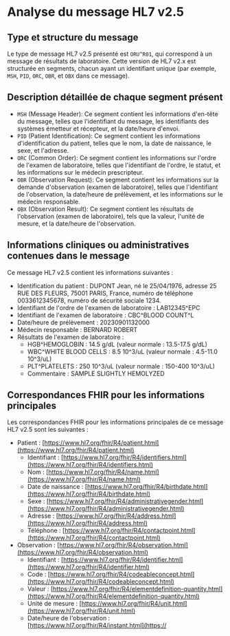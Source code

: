 Analyse du message HL7 v2.5
=========================

Type et structure du message
---------------------------

Le type de message HL7 v2.5 présenté est `ORU^R01`, qui correspond à un message de résultats de laboratoire. Cette version de HL7 v2.x est structurée en segments, chacun ayant un identifiant unique (par exemple, `MSH`, `PID`, `ORC`, `OBR`, et `OBX` dans ce message).

Description détaillée de chaque segment présent
------------------------------------------------

* `MSH` (Message Header): Ce segment contient les informations d'en-tête du message, telles que l'identifiant du message, les identifiants des systèmes émetteur et récepteur, et la date/heure d'envoi.
* `PID` (Patient Identification): Ce segment contient les informations d'identification du patient, telles que le nom, la date de naissance, le sexe, et l'adresse.
* `ORC` (Common Order): Ce segment contient les informations sur l'ordre de l'examen de laboratoire, telles que l'identifiant de l'ordre, le statut, et les informations sur le médecin prescripteur.
* `OBR` (Observation Request): Ce segment contient les informations sur la demande d'observation (examen de laboratoire), telles que l'identifiant de l'observation, la date/heure de prélèvement, et les informations sur le médecin responsable.
* `OBX` (Observation Result): Ce segment contient les résultats de l'observation (examen de laboratoire), tels que la valeur, l'unité de mesure, et la date/heure de l'observation.

Informations cliniques ou administratives contenues dans le message
--------------------------------------------------------------------

Ce message HL7 v2.5 contient les informations suivantes :

* Identification du patient : DUPONT Jean, né le 25/04/1976, adresse 25 RUE DES FLEURS, 75001 PARIS, France, numéro de téléphone 0033612345678, numéro de sécurité sociale 1234.
* Identifiant de l'ordre de l'examen de laboratoire : LAB12345^EPC
* Identifiant de l'examen de laboratoire : CBC^BLOOD COUNT^L
* Date/heure de prélèvement : 20230901132000
* Médecin responsable : BERNARD ROBERT
* Résultats de l'examen de laboratoire :
	+ HGB^HEMOGLOBIN : 14.5 g/dL (valeur normale : 13.5-17.5 g/dL)
	+ WBC^WHITE BLOOD CELLS : 8.5 10^3/uL (valeur normale : 4.5-11.0 10^3/uL)
	+ PLT^PLATELETS : 250 10^3/uL (valeur normale : 150-400 10^3/uL)
	+ Commentaire : SAMPLE SLIGHTLY HEMOLYZED

Correspondances FHIR pour les informations principales
-----------------------------------------------------

Les correspondances FHIR pour les informations principales de ce message HL7 v2.5 sont les suivantes :

* Patient : [https://www.hl7.org/fhir/R4/patient.html](https://www.hl7.org/fhir/R4/patient.html)
	+ Identifiant : [https://www.hl7.org/fhir/R4/identifiers.html](https://www.hl7.org/fhir/R4/identifiers.html)
	+ Nom : [https://www.hl7.org/fhir/R4/name.html](https://www.hl7.org/fhir/R4/name.html)
	+ Date de naissance : [https://www.hl7.org/fhir/R4/birthdate.html](https://www.hl7.org/fhir/R4/birthdate.html)
	+ Sexe : [https://www.hl7.org/fhir/R4/administrativegender.html](https://www.hl7.org/fhir/R4/administrativegender.html)
	+ Adresse : [https://www.hl7.org/fhir/R4/address.html](https://www.hl7.org/fhir/R4/address.html)
	+ Téléphone : [https://www.hl7.org/fhir/R4/contactpoint.html](https://www.hl7.org/fhir/R4/contactpoint.html)
* Observation : [https://www.hl7.org/fhir/R4/observation.html](https://www.hl7.org/fhir/R4/observation.html)
	+ Identifiant : [https://www.hl7.org/fhir/R4/identifier.html](https://www.hl7.org/fhir/R4/identifier.html)
	+ Code : [https://www.hl7.org/fhir/R4/codeableconcept.html](https://www.hl7.org/fhir/R4/codeableconcept.html)
	+ Valeur : [https://www.hl7.org/fhir/R4/elementdefinition-quantity.html](https://www.hl7.org/fhir/R4/elementdefinition-quantity.html)
	+ Unité de mesure : [https://www.hl7.org/fhir/R4/unit.html](https://www.hl7.org/fhir/R4/unit.html)
	+ Date/heure de l'observation : [https://www.hl7.org/fhir/R4/instant.html](https://